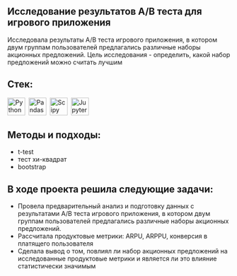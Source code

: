 ## Исследование результатов А/В теста для игрового приложения

Исследовала результаты A/B теста игрового приложения, в котором двум группам пользователей предлагались различные наборы акционных предложений. Цель исследования - определить, какой набор предложений можно считать лучшим

## Cтек:
<img src="https://img.shields.io/badge/python-white?logo=python&style=for-the-badge" title="Python" alt="Python" height="40"/>&nbsp;
<img src="https://img.shields.io/badge/pandas-white?logo=pandas&logoColor=blue&style=for-the-badge" title="Pandas" alt="Pandas" height="40"/>&nbsp;
<img src="https://img.shields.io/badge/Scipy-white?logo=Scipy&logoColor=black&style=for-the-badge" title="Scipy" alt="Scipy" height="40"/>&nbsp;
<img src="https://img.shields.io/badge/Jupyter_notebook-white?logo=Jupyter&style=for-the-badge" title="Jupyter" alt="Jupyter" height="40"/>&nbsp;

## Методы и подходы:
+ t-test
+ тест хи-квадрат
+ bootstrap

## В ходе проекта решила следующие задачи:
+ Провела предварительный анализ и подготовку данных с результатами A/B теста игрового приложения, в котором двум группам пользователей предлагались различные наборы акционных предложений.
+ Рассчитала продуктовые метрики: ARPU, ARPPU, конверсия в платящего пользователя
+ Сделала вывод о том, повлиял ли набор акционных предложений на исследованные продуктовые метрики и является ли это влияние статистически значимым
